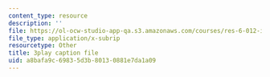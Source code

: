 ```yaml
---
content_type: resource
description: ''
file: https://ol-ocw-studio-app-qa.s3.amazonaws.com/courses/res-6-012-introduction-to-probability-spring-2018/a8bafa9c69835d3b80130881e7da1a09_Ne2lmAZI4-I.vtt
file_type: application/x-subrip
resourcetype: Other
title: 3play caption file
uid: a8bafa9c-6983-5d3b-8013-0881e7da1a09
---
```

